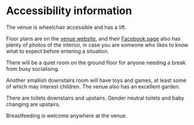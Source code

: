 # Accessibility information

The venue is wheelchair accessible and has a lift.

Floor plans are on the [venue website](https://woodlaneweddings.com/site-map/), and their [Facebook page](https://www.facebook.com/woodlanecc) also has plenty of photos of the interior, in case you are someone who likes to know what to expect before entering a situation.

<!---Find out about hearing loop!-->

There will be a quiet room on the ground floor for anyone needing a break from busy socialising.

Another smallish downstairs room will have toys and games, at least some of which may interest children. The venue also has an excellent garden.

There are toilets downstairs and upstairs. Gender neutral toilets and baby changing are upstairs.

Breastfeeding is welcome anywhere at the venue.
